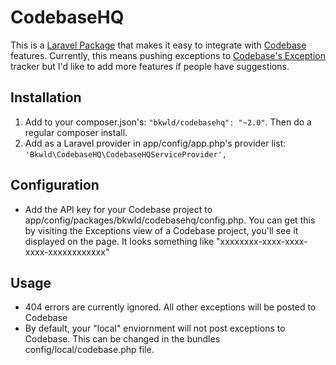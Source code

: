 # CodebaseHQ

This is a [Laravel Package](http://laravel.com/) that makes it easy to integrate with [Codebase](http://www.codebasehq.com/) features.  Currently, this means pushing exceptions to [Codebase's Exception](http://blog.atechmedia.com/2012/08/exception-tracking-in-codebase/) tracker but I'd like to add more features if people have suggestions.

## Installation

1. Add to your composer.json's: `"bkwld/codebasehq": "~2.0"`.  Then do a regular composer install.
2. Add as a Laravel provider in app/config/app.php's provider list: `'Bkwld\CodebaseHQ\CodebaseHQServiceProvider',`

## Configuration

* Add the API key for your Codebase project to app/config/packages/bkwld/codebasehq/config.php.  You can get this by visiting the Exceptions view of a Codebase project, you'll see it displayed on the page.  It looks something like "xxxxxxxx-xxxx-xxxx-xxxx-xxxxxxxxxxxx"

## Usage

* 404 errors are currently ignored.  All other exceptions will be posted to Codebase
* By default, your "local" enviornment will not post exceptions to Codebase.  This can be changed in the bundles config/local/codebase.php file.
